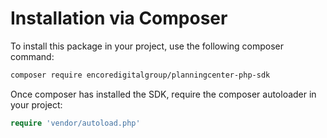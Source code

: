 # Installation via Composer

To install this package in your project, use the following composer command:

```bash
composer require encoredigitalgroup/planningcenter-php-sdk
```

Once composer has installed the SDK, require the composer autoloader in your project:

```php
require 'vendor/autoload.php'
```

